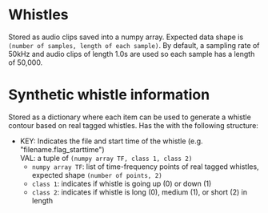 # Whistles
Stored as audio clips saved into a numpy array. Expected data shape is `(number of samples, length of each sample)`. By default, a sampling rate of 50kHz and audio clips of length 1.0s are used so each sample has a length of 50,000.

# Synthetic whistle information
Stored as a dictionary where each item can be used to generate a whistle contour based on real tagged whistles. Has the with the following structure:
- KEY: Indicates the file and start time of the whistle (e.g. "filename.flag_starttime") <br>
  VAL: a tuple of `(numpy array TF, class 1, class 2)`
    - `numpy array TF`: list of time-frequency points of real tagged whistles, expected shape `(number of points, 2)`
    - `class 1`: indicates if whistle is going up (0) or down (1)
    - `class 2`: indicates if whistle is long (0), medium (1), or short (2) in length
